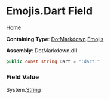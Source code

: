# Emojis\.Dart Field

[Home](../../../README.md)

**Containing Type**: [DotMarkdown](../../README.md)\.[Emojis](../README.md)

**Assembly**: DotMarkdown\.dll

```csharp
public const string Dart = ":dart:"
```

### Field Value

System\.[String](https://docs.microsoft.com/en-us/dotnet/api/system.string)